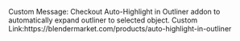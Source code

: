 Custom Message: Checkout Auto-Highlight in Outliner addon to automatically expand outliner to selected object.
Custom Link:https<nolink>://blendermarket.com/products/auto-highlight-in-outliner
